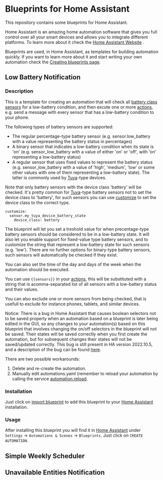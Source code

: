 # Blueprints for Home Assistant

This repository contains some blueprints for Home Assistant. 

Home Assistant is an amazing home automation software that gives you full control over all your smart devices and allows you to integrate different platforms. To learn more about it check the [Home Assistant Website](https://www.home-assistant.io/) .

Blueprints are used, in Home Assistant, as templates for building automation quickly. If you want to learn more about it and start writing your own automation check the [Creating blueprints page](https://www.home-assistant.io/docs/blueprint/).

## Low Battery Notification

### Description

This is a template for creating an automation that will check all [battery class sensors](https://www.home-assistant.io/integrations/sensor/) for a low-battery condition, and then excute one or more [actions](https://www.home-assistant.io/docs/automation/action/), e.g. send a message with every sensor that has a low-battery condition to your phone.

The following types of battery sensors are supported:
* The regular percentage-type battery sensor (e.g. sensor.low_battery with a value representing the battery status in percentages)
* A binary sensor that indicates a low-battery condition when its state is 'on' (e.g. sensor_low_battery with a value of either 'on' or 'off', with 'on' representing a low-battery status)
* A regular sensor that uses fixed values to represent the battery status (e.g. sensor_low_battery with a value of 'high', 'medium', 'low' or some other values with one of them representing a low-battery state). The latter is commonly used by [Tuya](https://www.tuya.com/)-type devices.

Note that only battery sensors with the device class 'battery' will be checked. It's pretty common for [Tuya](https://www.tuya.com/)-type battery sensors not to set the device class to 'battery',  for such sensors you can use [customize](https://www.home-assistant.io/docs/configuration/customizing-devices/) to set the device class to the correct type.
```
customize:
  sensor.my_tuya_device_battery_state
    device_class: battery
```

The blueprint will let you set a treshold value for when precentage-type battery sensors should be considered to be in a low-battery state. It will also let you enable support for fixed-value type battery sensors, and to customize the string that represent a low-battery state for such sensors (e.g. 'low'). There are no further options for binary-type battery sensors, such sensors will automatically be checked if they exist.

You can also set the time of the day and days of the week when the automation should be executed.

You can use `{{sensors}}` in your [actions](https://www.home-assistant.io/docs/automation/action/), this will be substituted with a string that is acomma-separated list of all sensors with a low-battery status and their values.

You can also exclude one or more sensors from being checked, that is usefull to exclude for instance phones, tablets, and similar devices.

Notice: There is a bug in Home Assistant that causes boolean selectors not to be saved properly when an automation based on a blueprint is later being edited in the GUI, so any changes to your automation(s) based on this blueprint that involves changing the on/off selectors in the blueprint will not be saved. Their states will be saved correctly when you first create the automation, but for subsequent changes their states will not be saved/updated correctly. This bug is still present in HA version 2022.10.5, and a description of the bug can be found [here](https://github.com/home-assistant/frontend/issues/13206).

There are two possible workarounds:
1. Delete and re-create the automation.
2. Manually edit automations.yaml (remember to reload your automation by calling the service [automation.reload](https://www.home-assistant.io/docs/automation/services/).

### Installation

Just click on [import blueprint](https://my.home-assistant.io/redirect/blueprint_import/?blueprint_url=https://github.com/chjohans/blueprints_repo/blob/master/low_battery_notification/low_battery_notification.yaml) to add this blueprint to your [Home Assistant](https://www.home-assistant.io/) installation.

### Usage

After installing this blueprint you will find it in [Home Assistant](https://www.home-assistant.io/) under `Settings` -> `Automations & Scenes` -> `Blueprints`. Just click on `CREATE AUTOMATION`.

## Simple Weekly Scheduler

## Unavailable Entities Notification